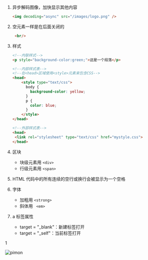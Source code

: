 1. 异步解码图像，加快显示其他内容

   ``` html
   <img decoding="async" src="/images/logo.png" />
   ```

2. 空元素一样是在后面关闭的

   ```html
    <br/>
   ```

3. 样式

   ```html
   <!--内联样式-->
   <p style="background-color:green;">这是一个段落</p>
   
   <!--内部样式表-->
   <!--在<head>区域使用<style>元素来包含CSS-->
   <head>
       <style type="text/css">
         body {
           background-color: yellow;
         }
         p {
           color: blue;
         }
       </style>
   </head>
   
   <!--外部样式表-->
   <head>
   	<link rel="stylesheet" type="text/css" href="mystyle.css">
   </head>
   ```

4. 区块

   * 块级元素用 `<div>`
   * 行级元素用 `<span>`

5. HTML 代码中的所有连续的空行或换行会被显示为一个空格

6. 字体

   * 加粗用 `<strong>`
   * 斜体用 ` <em>`

7. a 标签属性

   * target = "_blank"：新建标签打开
   * target = "_self"：当前标签打开

1

![pimon](/images/pimon.jpg)